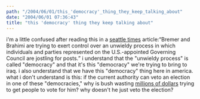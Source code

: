 ```yaml
---
path: "/2004/06/01/this_'democracy'_thing_they_keep_talking_about" 
date: "2004/06/01 07:36:43" 
title: "this 'democracy' thing they keep talking about" 
---
```

<p>i'm a little confused after reading this in a <a href="http://seattletimes.nwsource.com/html/nationworld/2001943415_iraqcouncil31.html">seattle times</a> article:<q>Bremer and Brahimi are trying to exert control over an unwieldy process in which individuals and parties represented on the U.S.-appointed Governing Council are jostling for posts.</q> i understand that the "unwieldy process" is called "democracy" and that it's this "democracy" we're trying to bring to iraq. i also understand that we have this "democracy" thing here in america. what i don't understand is this: if the current authority can veto an election in one of these "democracies," why is bush wasting <a href="http://www.usatoday.com/news/politicselections/nation/president/2004-05-13-bush-campaign_x.htm">millions of dollars</a> trying to get people to vote for him? why doesn't he just veto the election?</p>